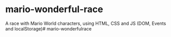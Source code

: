 # mario-wonderful-race
A race with Mario World characters, using HTML, CSS and JS (DOM, Events and localStorage)#   m a r i o - w o n d e r f u l r a c e  
 